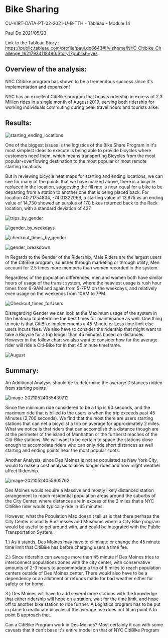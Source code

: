 # Bike Sharing

CU-VIRT-DATA-PT-02-2021-U-B-TTH - Tableau - Module 14

Paul Do 2021/05/23

Link to the Tableau Story : https://public.tableau.com/profile/paul.do6643#!/vizhome/NYC_Citibike_Challenge_16217934118480/Story1?publish=yes

## Overview of the analysis:

NYC Citibike program has shown to be a tremendous success since it's implementation and expansion!

NYC has an excellent CitiBike program that boasts ridership in excess of 2.3 Million rides in a single month of August 2019, serving both ridership for working individuals commuting during peak travel hours and tourists alike.



## Results:

![starting_ending_locations](Resources/starting_ending_locations.PNG)

One of the biggest issues is the logistics of the Bike Share Program in it's most simplest ideas to execute is being able to provide bicycles where customers need them, which means transporting Bicycles from the most popular+overflowing destination to the most popular or most remote starting locations.

But in reviewing bicycle heat maps for starting and ending locations, we can see for many of the points that we have marked above, there is a bicycle replaced in the location, suggesting the fill rate is near equal for a bike to be departing from a station to another one that is being placed back. For location  40.71754834, -74.01322069, a starting value of 13,875 vs an ending value of 14,730 showed an surplus of 170 bikes returned back to the Rack location, with a standard deviation of 427.


![trips_by_gender](Resources/trips_by_gender.PNG)

![gender_by_weekdays](Resources/gender_by_weekdays.PNG)

![checkout_times_by_gender](Resources/checkout_times_by_gender.PNG)

![gender_breakdown](Resources/gender_breakdown.PNG)

In Regards to the Gender of the Ridership, Male Riders are the largest users of the CitiBike program, so either through marketing or through utility, Men account for 2.5 times more members than women recorded in the system.

Regardless of the population differences, men and women both have similar hours of usage of the transit system, where the heaviest usage is rush hour times from 6-9AM and again from 5-7PM on the weekdays, and relatively even usage on the weekends from 10AM to 7PM.


![Checkout_times_forUsers](Resources/Checkout_times_forUsers.PNG)

Disregarding Gender we can look at the Maximum usage of the system in the heatmap to determine the best times for maintenance as well. One thing to note is that CitiBike implemements a 45 Minute or Less time limit else users incurs fees. We also have to consider the ridership that might want to take a Bicycle for a trip longer than 45 minutes based on distances. However in the follow chart we also want to consider how far the average rider will ride a Citi-Bike for in that 45 minute timeframe.

![August](Resources/August.PNG)

## Summary:

An Additional Analysis should be to determine the average Distances ridden from starting points

![image-20210524055439712](Resources/image-20210524055439712.png)

Since the minimum ride considered to be a trip is 60 seconds, and the maximum ride that is billed to the users is when the trip exceeds past 45 Minutes (2,700 seconds). We find that the most there are users starting stations that can net a bicyclist a trip on average for approximately 2 miles. What we notice is that riders that can accomblish this distance though are at the perimeter of the island of Manhattan or the furtherst reaches of the Citi-Bike  stations. We will want to be certain to space the stations close enough to accomodate riders who can only ride short distances as well starting and ending points near the most popular spots.

Another Analysis, since Des Moines is not as populated as New York City, would to make a cost analysis to allow longer rides and how might weather affect Ridership.

![image-20210524055905762](Resources/image-20210524055905762.png)

Des Moines would require a Massive and mostly likely distanced station arrangement to reach residential population areas around the suburbs of the City Center, where distances are in excess of the 2 miles that a NYC CitiBike rider would typically ride in 45 minutes.

However, what the Population Map doesn't tell us is that there perhaps the City Center is mostly Businesses and Museums where a City Bike program would be useful to get around with, and could be integrated with the Public Transportation System.

1.) As it stands, Des Moines may have to eliminate or change the 45 minute time limit that CitiBike has before charging users a time fee.

2.) Since ridership can average more than 45 minute if Des Moines tries to interconnect populations zones with the city center, with conservative amounts of 2-3 hours to accommodate a trip of 5 miles to reach population centers outside of Des Moines center, There would also have to be a dependency or an allotment or refunds made for bad weather either for safety or for home.

3.) Des Moines will have to add several more stations with the knowledge that either ridership will hope on a station, wait for the time limit, and hope off to another bike station to ride further. A Logistics program has to be put in place to reallocate bicycles if the average use does not fit an point A to point B approach that.

Can a CitiBike Program work in Des Moines? Most certainly it can with some caveats that it can't base it's entire model on that of NYC CitiBike Program

